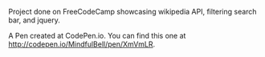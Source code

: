 Project done on FreeCodeCamp showcasing wikipedia API, filtering search bar, and jquery.

A Pen created at CodePen.io. You can find this one at http://codepen.io/MindfulBell/pen/XmVmLR.

